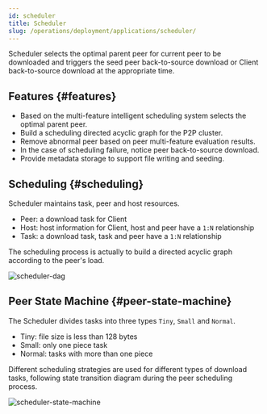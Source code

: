```yaml
---
id: scheduler
title: Scheduler
slug: /operations/deployment/applications/scheduler/
---
```


Scheduler selects the optimal parent peer for current peer to be downloaded
and triggers the seed peer back-to-source download or Client back-to-source download at the appropriate time.

## Features {#features}

- Based on the multi-feature intelligent scheduling system selects the optimal parent peer.
- Build a scheduling directed acyclic graph for the P2P cluster.
- Remove abnormal peer based on peer multi-feature evaluation results.
- In the case of scheduling failure, notice peer back-to-source download.
- Provide metadata storage to support file writing and seeding.

## Scheduling {#scheduling}

Scheduler maintains task, peer and host resources.

- Peer: a download task for Client
- Host: host information for Client, host and peer have a `1:N` relationship
- Task: a download task, task and peer have a `1:N` relationship

The scheduling process is actually to build a directed acyclic graph according to the peer's load.

![scheduler-dag](../../../resource/architecture/scheduler-dag.png)

## Peer State Machine {#peer-state-machine}

The Scheduler divides tasks into three types `Tiny`, `Small` and `Normal`.

- Tiny: file size is less than 128 bytes
- Small: only one piece task
- Normal: tasks with more than one piece

Different scheduling strategies are used for different types of download tasks,
following state transition diagram during the peer scheduling process.

![scheduler-state-machine](../../../resource/architecture/scheduler-state-machine.jpg)
